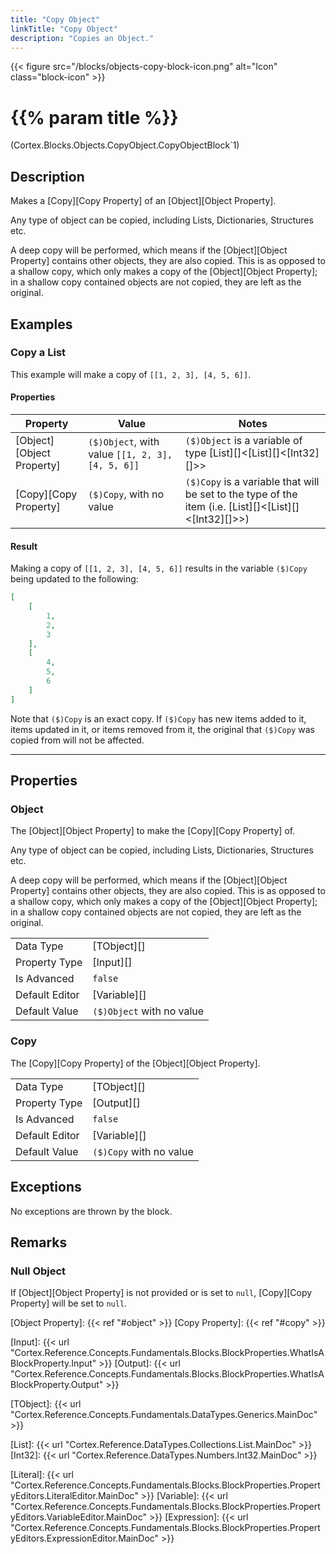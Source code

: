```yaml
---
title: "Copy Object"
linkTitle: "Copy Object"
description: "Copies an Object."
---
```


{{< figure src="/blocks/objects-copy-block-icon.png" alt="Icon" class="block-icon" >}}

# {{% param title %}}

<p class="namespace">(Cortex.Blocks.Objects.CopyObject.CopyObjectBlock`1)</p>

## Description

Makes a [Copy][Copy Property] of an [Object][Object Property].

Any type of object can be copied, including Lists, Dictionaries, Structures etc.

A deep copy will be performed, which means if the [Object][Object Property] contains other objects, they are also copied. This is as opposed to a shallow copy, which only makes a copy of the [Object][Object Property]; in a shallow copy contained objects are not copied, they are left as the original.

## Examples

### Copy a List

This example will make a copy of `[[1, 2, 3], [4, 5, 6]]`.

#### Properties

| Property           | Value                     | Notes                                    |
|--------------------|---------------------------|------------------------------------------|
| [Object][Object Property] | `($)Object`, with value `[[1, 2, 3], [4, 5, 6]]` | `($)Object` is a variable of type [List][]&lt;[List][]&lt;[Int32][]&gt;&gt; |
| [Copy][Copy Property] | `($)Copy`, with no value | `($)Copy` is a variable that will be set to the type of the item (i.e. [List][]&lt;[List][]&lt;[Int32][]&gt;&gt;) |

#### Result

Making a copy of `[[1, 2, 3], [4, 5, 6]]` results in the variable `($)Copy` being updated to the following:

```json
[
    [
        1, 
        2, 
        3
    ], 
    [
        4, 
        5, 
        6
    ]
]
```

Note that `($)Copy` is an exact copy. If `($)Copy` has new items added to it, items updated in it, or items removed from it, the original that `($)Copy` was copied from will not be affected.

***

## Properties

### Object

The [Object][Object Property] to make the [Copy][Copy Property] of.

Any type of object can be copied, including Lists, Dictionaries, Structures etc.

A deep copy will be performed, which means if the [Object][Object Property] contains other objects, they are also copied. This is as opposed to a shallow copy, which only makes a copy of the [Object][Object Property]; in a shallow copy contained objects are not copied, they are left as the original.
  
| | |
|--------------------|---------------------------|
| Data Type | [TObject][] |
| Property Type | [Input][] |
| Is Advanced | `false` |
| Default Editor | [Variable][] |
| Default Value | `($)Object` with no value |

### Copy

The [Copy][Copy Property] of the [Object][Object Property].  
  
| | |
|--------------------|---------------------------|
| Data Type | [TObject][] |
| Property Type | [Output][] |
| Is Advanced | `false` |
| Default Editor | [Variable][] |
| Default Value | `($)Copy` with no value |

## Exceptions

No exceptions are thrown by the block.

## Remarks

### Null Object

If [Object][Object Property] is not provided or is set to `null`, [Copy][Copy Property] will be set to `null`.

[Object Property]: {{< ref "#object" >}}
[Copy Property]: {{< ref "#copy" >}}

[Input]: {{< url "Cortex.Reference.Concepts.Fundamentals.Blocks.BlockProperties.WhatIsABlockProperty.Input" >}}
[Output]: {{< url "Cortex.Reference.Concepts.Fundamentals.Blocks.BlockProperties.WhatIsABlockProperty.Output" >}}

[TObject]: {{< url "Cortex.Reference.Concepts.Fundamentals.DataTypes.Generics.MainDoc" >}}

[List]: {{< url "Cortex.Reference.DataTypes.Collections.List.MainDoc" >}}
[Int32]: {{< url "Cortex.Reference.DataTypes.Numbers.Int32.MainDoc" >}}

[Literal]: {{< url "Cortex.Reference.Concepts.Fundamentals.Blocks.BlockProperties.PropertyEditors.LiteralEditor.MainDoc" >}}
[Variable]: {{< url "Cortex.Reference.Concepts.Fundamentals.Blocks.BlockProperties.PropertyEditors.VariableEditor.MainDoc" >}}
[Expression]: {{< url "Cortex.Reference.Concepts.Fundamentals.Blocks.BlockProperties.PropertyEditors.ExpressionEditor.MainDoc" >}}
